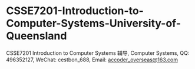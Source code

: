 # CSSE7201-Introduction-to-Computer-Systems-University-of-Queensland
CSSE7201 Introduction to Computer Systems 辅导, Computer Systems, QQ: 496352127, WeChat: cestbon_688, Email: accoder_overseas@163.com
